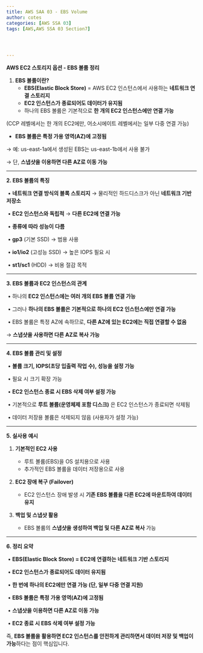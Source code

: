 ```yaml
---
title: AWS SAA 03 - EBS Volume
author: cotes   
categories: [AWS SSA 03]
tags: [AWS,AWS SSA 03 Section7]




---
```


**AWS EC2 스토리지 옵션 - EBS 볼륨 정리**



1. **EBS 볼륨이란?**
   * **EBS(Elastic Block Store)** = AWS EC2 인스턴스에서 사용하는 **네트워크 연결 스토리지**
   * **EC2 인스턴스가 종료되어도 데이터가 유지됨**
   * 하나의 EBS 볼륨은 기본적으로 **한 개의 EC2 인스턴스에만 연결 가능**

(CCP 레벨에서는 한 개의 EC2에만, 어소시에이트 레벨에서는 일부 다중 연결 가능)

* **EBS 볼륨은 특정 가용 영역(AZ)에 고정됨**

→ 예: us-east-1a에서 생성된 EBS는 us-east-1b에서 사용 불가

→ 단, **스냅샷을 이용하면 다른 AZ로 이동 가능**



------



**2. EBS 볼륨의 특징**

​	•	**네트워크 연결 방식의 블록 스토리지** → 물리적인 하드디스크가 아닌 **네트워크 기반 저장소**

​	•	**EC2 인스턴스와 독립적** → **다른 EC2에 연결 가능**

​	•	**종류에 따라 성능이 다름**

​	•	**gp3** (기본 SSD) → 범용 사용

​	•	**io1/io2** (고성능 SSD) → 높은 IOPS 필요 시

​	•	**st1/sc1** (HDD) → 비용 절감 목적



------



**3. EBS 볼륨과 EC2 인스턴스의 관계**

​	•	하나의 **EC2 인스턴스에는 여러 개의 EBS 볼륨 연결 가능**

​	•	그러나 **하나의 EBS 볼륨은 기본적으로 하나의 EC2 인스턴스에만 연결 가능**

​	•	EBS 볼륨은 특정 AZ에 속하므로, **다른 AZ에 있는 EC2에는 직접 연결할 수 없음**

→ **스냅샷을 사용하면 다른 AZ로 복사 가능**



------



**4. EBS 볼륨 관리 및 설정**

​	•	**볼륨 크기, IOPS(초당 입출력 작업 수), 성능을 설정 가능**

​	•	필요 시 크기 확장 가능

​	•	**EC2 인스턴스 종료 시 EBS 삭제 여부 설정 가능**

​	•	기본적으로 **루트 볼륨(운영체제 포함 디스크)** 은 EC2 인스턴스가 종료되면 삭제됨

​	•	데이터 저장용 볼륨은 삭제되지 않음 (사용자가 설정 가능)



------



**5. 실사용 예시**

1. **기본적인 EC2 사용**
   * 루트 볼륨(EBS)을 OS 설치용으로 사용
   * 추가적인 EBS 볼륨을 데이터 저장용으로 사용

2. **EC2 장애 복구 (Failover)**
   * EC2 인스턴스 장애 발생 시 **기존 EBS 볼륨을 다른 EC2에 마운트하여 데이터 유지**

3. **백업 및 스냅샷 활용**
   * EBS 볼륨의 **스냅샷을 생성하여 백업 및 다른 AZ로 복사** 가능



------



**6. 정리 요약**

​	•	**EBS(Elastic Block Store) = EC2에 연결하는 네트워크 기반 스토리지**

​	•	**EC2 인스턴스가 종료되어도 데이터 유지됨**

​	•	**한 번에 하나의 EC2에만 연결 가능 (단, 일부 다중 연결 지원)**

​	•	**EBS 볼륨은 특정 가용 영역(AZ)에 고정됨**

​	•	**스냅샷을 이용하면 다른 AZ로 이동 가능**

​	•	**EC2 종료 시 EBS 삭제 여부 설정 가능**



즉, **EBS 볼륨을 활용하면 EC2 인스턴스를 안전하게 관리하면서 데이터 저장 및 백업이 가능**하다는 점이 핵심입니다.
